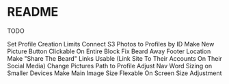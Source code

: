 # README

TODO

Set Profile Creation Limits
Connect S3 Photos to Profiles by ID
Make New Picture Button Clickable On Entire Block
Fix Beard Away Footer Location
Make "Share The Beard" Links Usable (Link Site To Their Accounts On Their Social Media)
Change Pictures Path to Profile
Adjust Nav Word Sizing on Smaller Devices
Make Main Image Size Flexable On Screen Size Adjustment
